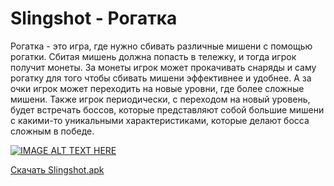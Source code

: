 # Slingshot - Рогатка
Рогатка - это игра, где нужно сбивать различные мишени с помощью рогатки. Сбитая мишень должна попасть в тележку, и тогда игрок получит монеты. За монеты игрок может прокачивать снаряды и саму рогатку для того чтобы сбивать мишени эффективнее и удобнее. А за очки игрок может переходить на новые уровни, где более сложные мишени. Также игрок периодически, с переходом на новый уровень, будет встречать боссов, которые представляют собой большие мишени с какими-то уникальными характеристиками, которые делают босса сложным в победе.

[![IMAGE ALT TEXT HERE](http://img.youtube.com/vi/JU5_UBPNmic/0.jpg)](http://www.youtube.com/watch?v=JU5_UBPNmic)

[Скачать Slingshot.apk](https://github.com/Jacemon/Slingshot/raw/main/Slingshot.apk)